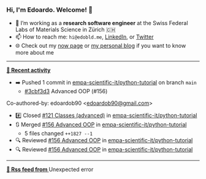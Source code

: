 ### Hi, I'm Edoardo. Welcome! 👋 

- 🔭 I’m working as a **research software engineer** at the Swiss Federal Labs of Materials Science in Zürich 🇨🇭
- 📫 How to reach me: `hi@edobld.me`, [LinkedIn](https://linkedin.com/in/edobld), or [Twitter](https://twitter.com/edobld)
- 🌐 Check out my [now page](https://edoardob.im/now) or [my personal blog](https://blog.edoardob.im) if you want to know more about me

---

**[📰 Recent activity](https://github.com/edoardob90)**
* ➡️ Pushed 1 commit in [empa-scientific-it/python-tutorial](https://github.com/empa-scientific-it/python-tutorial) on branch `main`
  * [#3cbf3d3](https://github.com/empa-scientific-it/python-tutorial/commit/3cbf3d3)  Advanced OOP (#156)

Co-authored-by: edoardob90 &lt;edoardob90@gmail.com&gt;
* #️⃣ Closed [#121 Classes (advanced)](https://github.com/empa-scientific-it/python-tutorial/issues/121) in [empa-scientific-it/python-tutorial](https://github.com/empa-scientific-it/python-tutorial)
* 🔃 Merged [#156  Advanced OOP](https://github.com/empa-scientific-it/python-tutorial/pull/156) in [empa-scientific-it/python-tutorial](https://github.com/empa-scientific-it/python-tutorial)
  * 5 files changed `++1827 --1`
* 🔍 Reviewed [#156  Advanced OOP](https://github.com/empa-scientific-it/python-tutorial/pull/156) in [empa-scientific-it/python-tutorial](https://github.com/empa-scientific-it/python-tutorial)
* 🔍 Reviewed [#156  Advanced OOP](https://github.com/empa-scientific-it/python-tutorial/pull/156) in [empa-scientific-it/python-tutorial](https://github.com/empa-scientific-it/python-tutorial)


---

**[🗼 Rss feed from ]()**
Unexpected error
